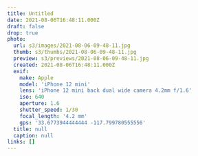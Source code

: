 ```yaml
---
title: Untitled
date: 2021-08-06T16:48:11.000Z
draft: false
drop: true
photo:
  url: s3/images/2021-08-06-09-48-11.jpg
  thumb: s3/thumbs/2021-08-06-09-48-11.jpg
  preview: s3/previews/2021-08-06-09-48-11.jpg
  created: 2021-08-06T16:48:11.000Z
  exif:
    make: Apple
    model: 'iPhone 12 mini'
    lens: 'iPhone 12 mini back dual wide camera 4.2mm f/1.6'
    iso: 640
    aperture: 1.6
    shutter_speed: 1/30
    focal_length: '4.2 mm'
    gps: '33.6773944444444 -117.799780555556'
  title: null
  caption: null
links: []
---
```


